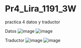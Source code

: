 # Pr4_Lira_1191_3W
practica 4 datos y traductor

Datos
![image](https://github.com/user-attachments/assets/5fae3188-de93-436a-823e-8c7cca1178b9)
![image](https://github.com/user-attachments/assets/0c9eeeab-a8e5-4fe8-b244-945f5a066314)

Traductor
![image](https://github.com/user-attachments/assets/c9c837fe-167a-4d5f-8442-2d5c7e7d2638)
![image](https://github.com/user-attachments/assets/3becff4a-7f78-4e10-97dc-d783266e3884)

